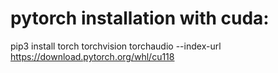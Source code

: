 # pytorch installation with cuda: 

pip3 install torch torchvision torchaudio --index-url https://download.pytorch.org/whl/cu118